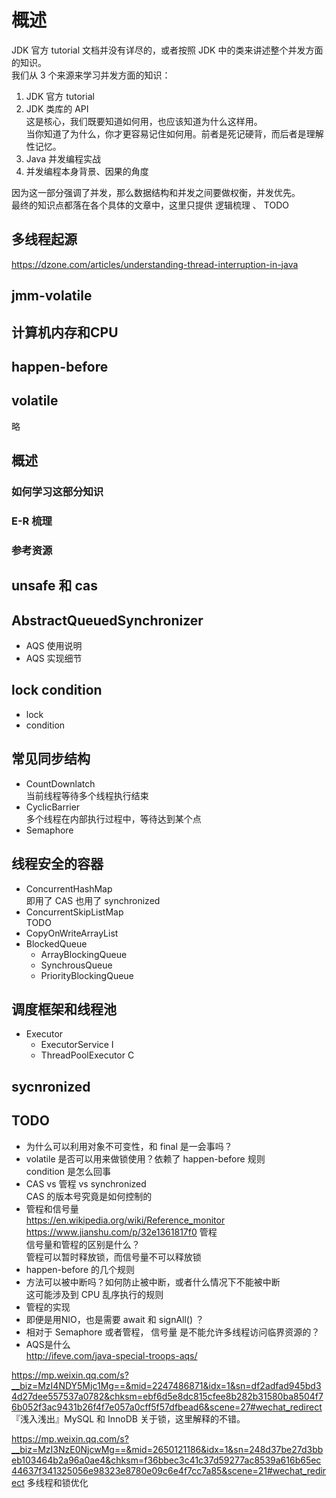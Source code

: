# 概述

JDK 官方 tutorial 文档并没有详尽的，或者按照 JDK 中的类来讲述整个并发方面的知识。  
我们从 3 个来源来学习并发方面的知识：  
1. JDK 官方 tutorial  
2. JDK 类库的 API  
  这是核心，我们既要知道如何用，也应该知道为什么这样用。  
  当你知道了为什么，你才更容易记住如何用。前者是死记硬背，而后者是理解性记忆。  
3. Java 并发编程实战  
4. 并发编程本身背景、因果的角度  

因为这一部分强调了并发，那么数据结构和并发之间要做权衡，并发优先。  
最终的知识点都落在各个具体的文章中，这里只提供 逻辑梳理 、 TODO  

## 多线程起源  
https://dzone.com/articles/understanding-thread-interruption-in-java  
## jmm-volatile  
## 计算机内存和CPU  
## happen-before  
## volatile  
略
## 概述
### 如何学习这部分知识  
### E-R 梳理  
### 参考资源  
## unsafe 和 cas  
## AbstractQueuedSynchronizer  
- AQS 使用说明
- AQS 实现细节
## lock condition  
- lock  
- condition  
## 常见同步结构
- CountDownlatch  
  当前线程等待多个线程执行结束  
- CyclicBarrier  
  多个线程在内部执行过程中，等待达到某个点  
- Semaphore  
  
## 线程安全的容器  

- ConcurrentHashMap  
  即用了 CAS 也用了 synchronized  
- ConcurrentSkipListMap  
  TODO  
- CopyOnWriteArrayList  
- BlockedQueue  
  - ArrayBlockingQueue  
  - SynchrousQueue  
  - PriorityBlockingQueue  

## 调度框架和线程池

- Executor  
  - ExecutorService I  
   - ThreadPoolExecutor C  

## sycnronized  

## TODO

* 为什么可以利用对象不可变性，和 final 是一会事吗？  
* volatile 是否可以用来做锁使用？依赖了 happen-before 规则  
  condition 是怎么回事
* CAS vs 管程 vs synchronized  
  CAS 的版本号究竟是如何控制的  
* 管程和信号量  
  https://en.wikipedia.org/wiki/Reference_monitor  
  https://www.jianshu.com/p/32e1361817f0  管程  
  信号量和管程的区别是什么？  
  管程可以暂时释放锁，而信号量不可以释放锁  
* happen-before 的几个规则  
* 方法可以被中断吗？如何防止被中断，或者什么情况下不能被中断  
  这可能涉及到 CPU 乱序执行的规则  
* 管程的实现  
* 即便是用NIO，也是需要 await 和 signAll() ？  
* 相对于 Semaphore 或者管程， 信号量 是不能允许多线程访问临界资源的？  
* AQS是什么  
  http://ifeve.com/java-special-troops-aqs/  


https://mp.weixin.qq.com/s?__biz=MzI4NDY5Mjc1Mg==&mid=2247486871&idx=1&sn=df2adfad945bd34d27dee557537a0782&chksm=ebf6d5e8dc815cfee8b282b31580ba8504f76b052f3ac9431b26f4f7e057a0cff5f57dfbead6&scene=27#wechat_redirect 『浅入浅出』MySQL 和 InnoDB 关于锁，这里解释的不错。

https://mp.weixin.qq.com/s?__biz=MzI3NzE0NjcwMg==&mid=2650121186&idx=1&sn=248d37be27d3bbeb103464b2a96a0ae4&chksm=f36bbec3c41c37d59277ac8539a616b65ec44637f341325056e98323e8780e09c6e4f7cc7a85&scene=21#wechat_redirect 多线程和锁优化
